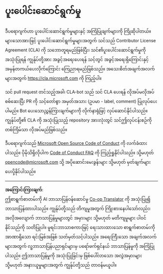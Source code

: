 <!--
CO_OP_TRANSLATOR_METADATA:
{
  "original_hash": "61aff2b3273d4ab66709493b43f91ca1",
  "translation_date": "2025-08-30T17:34:00+00:00",
  "source_file": "CONTRIBUTING.md",
  "language_code": "my"
}
-->
# ပူးပေါင်းဆောင်ရွက်မှု

ဒီပရောဂျက်ဟာ ပူးပေါင်းဆောင်ရွက်မှုများနှင့် အကြံပြုချက်များကို ကြိုဆိုပါတယ်။ များသောအားဖြင့် ပူးပေါင်းဆောင်ရွက်မှုများအတွက် သင်သည် Contributor License Agreement (CLA) ကို သဘောတူရမည်ဖြစ်ပြီး၊ သင်၏ပူးပေါင်းဆောင်ရွက်မှုကို အသုံးပြုရန် ကျွန်ုပ်တို့အား အခွင့်အရေးပေးရန် သင့်တွင် အခွင့်အရေးရှိကြောင်းနှင့် အမှန်တကယ်ပေးလိုက်ကြောင်း ကြေညာရမည်ဖြစ်သည်။ အသေးစိတ်အချက်အလက်များအတွက် https://cla.microsoft.com ကို ကြည့်ပါ။

သင် pull request တင်သည့်အခါ၊ CLA-bot သည် သင် CLA ပေးရန် လိုအပ်မလိုအပ် စစ်ဆေးပြီး PR ကို သင့်တော်စွာ အမှတ်အသား (ဥပမာ - label, comment) ပြုလုပ်ပေးပါမည်။ Bot ပေးသောညွှန်ကြားချက်များကို လိုက်နာရုံဖြင့် လုပ်ဆောင်နိုင်ပါသည်။ ကျွန်ုပ်တို့၏ CLA ကို အသုံးပြုသည့် repository အားလုံးတွင် သင်ဤလုပ်ငန်းစဉ်ကို တစ်ကြိမ်သာ လိုအပ်မည်ဖြစ်သည်။

ဒီပရောဂျက်သည် [Microsoft Open Source Code of Conduct](https://opensource.microsoft.com/codeofconduct/) ကို လက်ခံထားပါသည်။
ပိုမိုသိရှိလိုပါက [Code of Conduct FAQ](https://opensource.microsoft.com/codeofconduct/faq/) ကို ကြည့်ရှုနိုင်ပါသည်။
သို့မဟုတ် [opencode@microsoft.com](mailto:opencode@microsoft.com) သို့ အပိုဆောင်းမေးခွန်းများ သို့မဟုတ် မှတ်ချက်များ ပေးပို့နိုင်ပါသည်။

---

**အကြောင်းကြားချက်**:  
ဤစာရွက်စာတမ်းကို AI ဘာသာပြန်ဝန်ဆောင်မှု [Co-op Translator](https://github.com/Azure/co-op-translator) ကို အသုံးပြု၍ ဘာသာပြန်ထားပါသည်။ ကျွန်ုပ်တို့သည် တိကျမှုအတွက် ကြိုးစားနေပါသော်လည်း၊ အလိုအလျောက် ဘာသာပြန်မှုများတွင် အမှားများ သို့မဟုတ် မတိကျမှုများ ပါဝင်နိုင်သည်ကို သတိပြုပါ။ မူရင်းဘာသာစကားဖြင့် ရေးသားထားသော စာရွက်စာတမ်းကို အာဏာရှိသော ရင်းမြစ်အဖြစ် သတ်မှတ်သင့်ပါသည်။ အရေးကြီးသော အချက်အလက်များအတွက် လူ့ဘာသာပြန်ပညာရှင်များမှ ပရော်ဖက်ရှင်နယ် ဘာသာပြန်မှုကို အကြံပြုပါသည်။ ဤဘာသာပြန်မှုကို အသုံးပြုခြင်းမှ ဖြစ်ပေါ်လာသော အလွဲအမှားများ သို့မဟုတ် အနားယူမှုများအတွက် ကျွန်ုပ်တို့သည် တာဝန်မယူပါ။